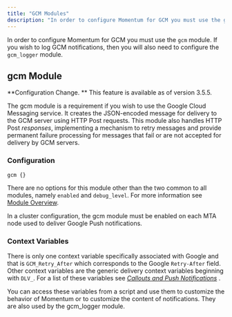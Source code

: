 ```yaml
---
title: "GCM Modules"
description: "In order to configure Momentum for GCM you must use the gcm module If you wish to log GCM notifications then you will also need to configure the gcm logger module Configuration Change This feature is available as of version 3 5 5 The gcm module is a requirement if..."
---
```



In order to configure Momentum for GCM you must use the `gcm` module. If you wish to log GCM notifications, then you will also need to configure the `gcm_logger` module.

## <a name="push.modules.gcm"></a> gcm Module

**Configuration Change. ** This feature is available as of version 3.5.5.

The gcm module is a requirement if you wish to use the Google Cloud Messaging service. It creates the JSON-encoded message for delivery to the GCM server using HTTP Post requests. This module also handles HTTP Post *responses*, implementing a mechanism to retry messages and provide permanent failure processing for messages that fail or are not accepted for delivery by GCM servers.

### <a name="push.configuration"></a> Configuration

`gcm {}`

There are no options for this module other than the two common to all modules, namely `enabled` and `debug_level`. For more information see [Module Overview](/momentum/3/3-reference/modules-overview-implicit).

In a cluster configuration, the gcm module must be enabled on each MTA node used to deliver Google Push notifications.

### <a name="push.gcm.context"></a> Context Variables

There is only one context variable specifically associated with Google and that is `GCM_Retry_After` which corresponds to the Google `Retry-After` field. Other context variables are the generic delivery context variables beginning with `DLV_`. For a list of these variables see [*Callouts and Push Notifications*](/momentum/3/3-push/push-generic-delivery-lua) .

You can access these variables from a script and use them to customize the behavior of Momentum or to customize the content of notifications. They are also used by the gcm_logger module.
